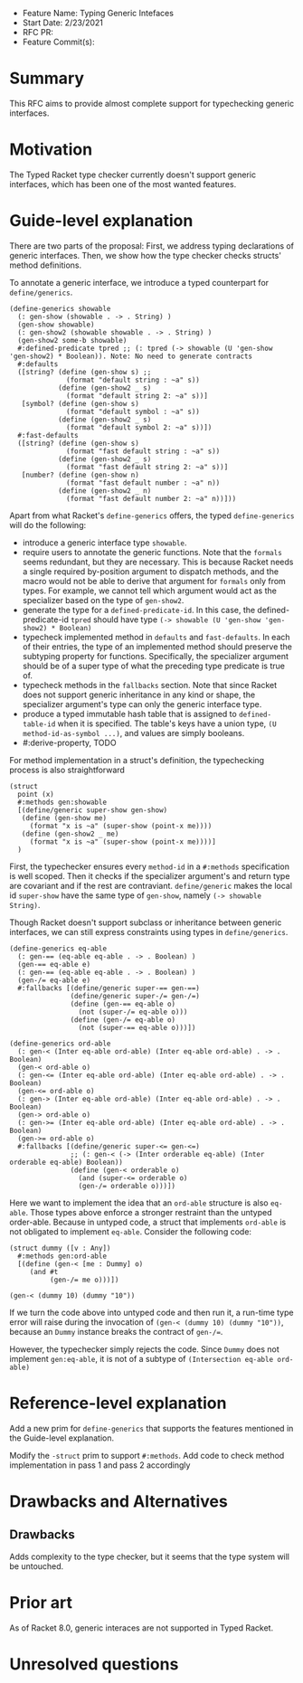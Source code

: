 - Feature Name: Typing Generic Intefaces
- Start Date: 2/23/2021
- RFC PR:
- Feature Commit(s):

# Summary

This RFC aims to provide almost complete support for typechecking generic interfaces.

# Motivation
The Typed Racket type checker currently doesn't support generic interfaces,
which has been one of the most wanted features.


# Guide-level explanation
There are two parts of the proposal: First, we address typing declarations of
generic interfaces. Then, we show how the type checker checks structs' method
definitions.

To annotate a generic interface, we introduce a typed counterpart for
`define/generics`.

```racket
(define-generics showable
  (: gen-show (showable . -> . String) )
  (gen-show showable)
  (: gen-show2 (showable showable . -> . String) )
  (gen-show2 some-b showable)
  #:defined-predicate tpred ;; (: tpred (-> showable (U 'gen-show 'gen-show2) * Boolean)). Note: No need to generate contracts
  #:defaults
  ([string? (define (gen-show s) ;;
              (format "default string : ~a" s))
            (define (gen-show2 _ s)
              (format "default string 2: ~a" s))]
   [symbol? (define (gen-show s)
              (format "default symbol : ~a" s))
            (define (gen-show2 _ s)
              (format "default symbol 2: ~a" s))])
  #:fast-defaults
  ([string? (define (gen-show s)
              (format "fast default string : ~a" s))
            (define (gen-show2 _ s)
              (format "fast default string 2: ~a" s))]
   [number? (define (gen-show n)
              (format "fast default number : ~a" n))
            (define (gen-show2 _ n)
              (format "fast default number 2: ~a" n))]))

```
Apart from what Racket's `define-generics` offers, the typed
`define-generics` will do the following:
- introduce a generic interface type `showable`.
- require users to annotate the generic functions. Note that the `formals` seems
redundant, but they are necessary. This is because Racket needs a single
required by-position argument to dispatch methods, and the macro would not be
able to derive that argument for `formals` only from types. For example, we
cannot tell which argument would act as the specializer based on the type of
`gen-show2`.
- generate the type for a `defined-predicate-id`. In this case, the
  defined-predicate-id `tpred` should have type `(-> showable (U 'gen-show
  'gen-show2) * Boolean)`
- typecheck implemented method in `defaults` and `fast-defaults`. In each of
  their entries, the type of an implemented method should preserve the subtyping
  property for functions. Specifically, the specializer argument should be of a
  super type of what the preceding type predicate is true of.
- typecheck methods in the `fallbacks` section. Note that since Racket does not
  support generic inheritance in any kind or shape, the specializer argument's
  type can only the generic interface type.
- produce a typed immutable hash table that is assigned to `defined-table-id`
  when it is specified. The table's keys have a union type, `(U
  method-id-as-symbol ...)`, and values are simply booleans.
- #:derive-property, TODO

For method implementation in a struct's definition, the typechecking process is
also straightforward

```
(struct
  point (x)
  #:methods gen:showable
  [(define/generic super-show gen-show)
   (define (gen-show me)
     (format "x is ~a" (super-show (point-x me))))
   (define (gen-show2 _ me)
     (format "x is ~a" (super-show (point-x me))))]
  )
```

First, the typechecker ensures every `method-id` in a `#:methods` specification
is well scoped.  Then it checks if the specializer argument's and return type
are covariant and if the rest are contraviant.  `define/generic` makes the local
id `super-show` have the same type of `gen-show`, namely `(-> showable String)`.

Though Racket doesn't support subclass or inheritance between generic
interfaces, we can still express constraints using types in `define/generics`.

```
(define-generics eq-able
  (: gen-== (eq-able eq-able . -> . Boolean) )
  (gen-== eq-able e)
  (: gen-== (eq-able eq-able . -> . Boolean) )
  (gen-/= eq-able e)
  #:fallbacks [(define/generic super-== gen-==)
               (define/generic super-/= gen-/=)
               (define (gen-== eq-able o)
                 (not (super-/= eq-able o)))
               (define (gen-/= eq-able o)
                 (not (super-== eq-able o)))])

(define-generics ord-able
  (: gen-< (Inter eq-able ord-able) (Inter eq-able ord-able) . -> . Boolean)
  (gen-< ord-able o)
  (: gen-<= (Inter eq-able ord-able) (Inter eq-able ord-able) . -> . Boolean)
  (gen-<= ord-able o)
  (: gen-> (Inter eq-able ord-able) (Inter eq-able ord-able) . -> . Boolean)
  (gen-> ord-able o)
  (: gen->= (Inter eq-able ord-able) (Inter eq-able ord-able) . -> . Boolean)
  (gen->= ord-able o)
  #:fallbacks [(define/generic super-<= gen-<=)
               ;; (: gen-< (-> (Inter orderable eq-able) (Inter orderable eq-able) Boolean))
               (define (gen-< orderable o)
                 (and (super-<= orderable o)
                 (gen-/= orderable o)))])
```

Here we want to implement the idea that an `ord-able` structure is also
`eq-able`.  Those types above enforce a stronger restraint than the untyped
order-able. Because in untyped code, a struct that implements `ord-able` is not
obligated to implement `eq-able`. Consider the following code:

```
(struct dummy ([v : Any])
  #:methods gen:ord-able
  [(define (gen-< [me : Dummy] o)
     (and #t
          (gen-/= me o)))])

(gen-< (dummy 10) (dummy "10"))
```

If we turn the code above into untyped code and then run it, a run-time type
error will raise during the invocation of `(gen-< (dummy 10) (dummy "10"))`,
because an `Dummy` instance breaks the contract of `gen-/=`.

However, the typechecker simply rejects the code. Since `Dummy` does not
implement `gen:eq-able`, it is not of a subtype of `(Intersection eq-able ord-able)`

# Reference-level explanation
Add a new prim for `define-generics` that supports the features mentioned in the
Guide-level explanation.

Modify the `-struct` prim to support `#:methods`. Add code to check method
implementation in pass 1 and pass 2 accordingly

# Drawbacks and Alternatives
[drawbacks]: #drawbacks

## Drawbacks
Adds complexity to the type checker, but it seems that the type system will be untouched.

# Prior art
[prior-art]: #prior-art

As of Racket 8.0, generic interaces are not supported in Typed Racket.

# Unresolved questions
[unresolved]: #unresolved-questions
